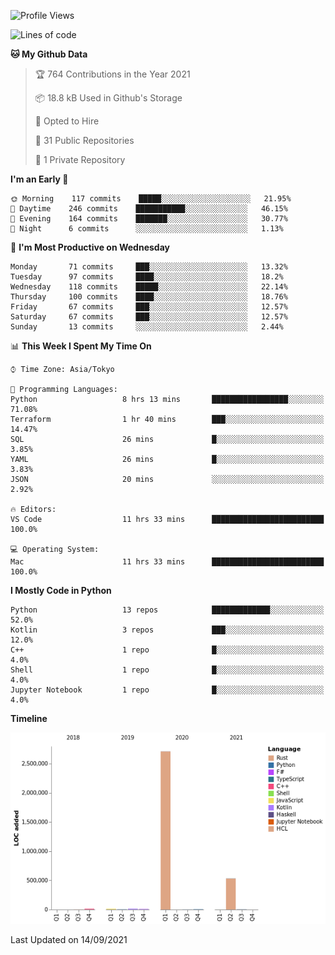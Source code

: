 <!--START_SECTION:waka-->
![Profile Views](http://img.shields.io/badge/Profile%20Views-0-blue)

![Lines of code](https://img.shields.io/badge/From%20Hello%20World%20I%27ve%20Written-3.3%20million%20lines%20of%20code-blue)

**🐱 My Github Data** 

> 🏆 764 Contributions in the Year 2021
 > 
> 📦 18.8 kB Used in Github's Storage 
 > 
> 💼 Opted to Hire
 > 
> 📜 31 Public Repositories 
 > 
> 🔑 1 Private Repository 
 > 
**I'm an Early 🐤** 

```text
🌞 Morning    117 commits    █████░░░░░░░░░░░░░░░░░░░░   21.95% 
🌆 Daytime    246 commits    ███████████░░░░░░░░░░░░░░   46.15% 
🌃 Evening    164 commits    ███████░░░░░░░░░░░░░░░░░░   30.77% 
🌙 Night      6 commits      ░░░░░░░░░░░░░░░░░░░░░░░░░   1.13%

```
📅 **I'm Most Productive on Wednesday** 

```text
Monday       71 commits     ███░░░░░░░░░░░░░░░░░░░░░░   13.32% 
Tuesday      97 commits     ████░░░░░░░░░░░░░░░░░░░░░   18.2% 
Wednesday    118 commits    █████░░░░░░░░░░░░░░░░░░░░   22.14% 
Thursday     100 commits    ████░░░░░░░░░░░░░░░░░░░░░   18.76% 
Friday       67 commits     ███░░░░░░░░░░░░░░░░░░░░░░   12.57% 
Saturday     67 commits     ███░░░░░░░░░░░░░░░░░░░░░░   12.57% 
Sunday       13 commits     ░░░░░░░░░░░░░░░░░░░░░░░░░   2.44%

```


📊 **This Week I Spent My Time On** 

```text
⌚︎ Time Zone: Asia/Tokyo

💬 Programming Languages: 
Python                   8 hrs 13 mins       █████████████████░░░░░░░░   71.08% 
Terraform                1 hr 40 mins        ███░░░░░░░░░░░░░░░░░░░░░░   14.47% 
SQL                      26 mins             █░░░░░░░░░░░░░░░░░░░░░░░░   3.85% 
YAML                     26 mins             █░░░░░░░░░░░░░░░░░░░░░░░░   3.83% 
JSON                     20 mins             ░░░░░░░░░░░░░░░░░░░░░░░░░   2.92%

🔥 Editors: 
VS Code                  11 hrs 33 mins      █████████████████████████   100.0%

💻 Operating System: 
Mac                      11 hrs 33 mins      █████████████████████████   100.0%

```

**I Mostly Code in Python** 

```text
Python                   13 repos            █████████████░░░░░░░░░░░░   52.0% 
Kotlin                   3 repos             ███░░░░░░░░░░░░░░░░░░░░░░   12.0% 
C++                      1 repo              █░░░░░░░░░░░░░░░░░░░░░░░░   4.0% 
Shell                    1 repo              █░░░░░░░░░░░░░░░░░░░░░░░░   4.0% 
Jupyter Notebook         1 repo              █░░░░░░░░░░░░░░░░░░░░░░░░   4.0%

```


**Timeline**

![Chart not found](https://raw.githubusercontent.com/kitagawa-hr/kitagawa-hr/main/charts/bar_graph.png) 


 Last Updated on 14/09/2021
<!--END_SECTION:waka-->
